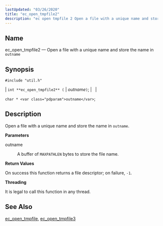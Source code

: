 ```yaml
---
lastUpdated: "03/26/2020"
title: "ec_open_tmpfile2"
description: "ec open tmpfile 2 Open a file with a unique name and store the name in outname int ec open tmpfile 2 outname char outname Open a file with a unique name and store the name in outname outname A buffer of MAXPATHLEN bytes to store the file name On..."
---
```


<a name="apis.ec_open_tmpfile2"></a> 
## Name

ec_open_tmpfile2 — Open a file with a unique name and store the name in `outname`

## Synopsis

`#include "util.h"`

| `int **ec_open_tmpfile2** (` | <var class="pdparam">outname</var>`)`; |   |

`char * <var class="pdparam">outname</var>`;<a name="idp52494512"></a> 
## Description

Open a file with a unique name and store the name in `outname`.

**<a name="idp52496192"></a> Parameters**

<dl class="variablelist">

<dt>outname</dt>

<dd>

A buffer of `MAXPATHLEN` bytes to store the file name.

</dd>

</dl>

**<a name="idp52499392"></a> Return Values**

On success this function returns a file descriptor; on failure, `-1`.

**<a name="idp52500800"></a> Threading**

It is legal to call this function in any thread.

<a name="idp52501904"></a> 
## See Also

[ec_open_tmpfile](/momentum/3/3-api/apis-ec-open-tmpfile), [ec_open_tmpfile3](/momentum/3/3-api/apis-ec-open-tmpfile-3)
